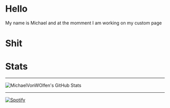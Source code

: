 # Hello

My name is Michael and at the momment I am working on my custom page

# Shit

<!-- BLOG-POST-LIST:START -->
<!-- BLOG-POST-LIST:END -->

# Stats

---

<img allign = "center" alt = "MichaelVonWOlfen's GitHub Stats" src = "https://github-readme-stats-git-master.michaelvonwolfen.vercel.app/api?username=MichaelVonWolfen&show_icons=true&theme=onedark&count_private=true" />

---

[![Spotify](https://https://novatorem.michaelvonwolfen.vercel.app/api/spotify)](https://open.spotify.com/user/mihai.stoica98)
